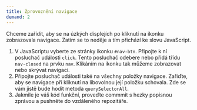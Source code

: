 ```yaml
---
title: Zprovoznění navigace
demand: 2
---
```


Chceme zařídit, aby se na úzkých displejích po kliknutí na ikonku zobrazovala navigace. Zatím se to neděje a tím přichází ke slovu JavaScript.

1. V JavaScriptu vyberte ze stránky ikonku `#nav-btn`. Připojte k ní posluchač události `click`. Tento posluchač odebere nebo přidá třídu `nav-closed` na prvku `nav`. Klikáním na ikonku tak můžeme zobrazovat nebo skrývat navigaci.
1. Připojte posluchač události také na všechny položky navigace. Zařiďte, aby se navigace při kliknutí na libovolnou její položku schovala. Zde se vám jistě bude hodit metoda `querySelectorAll`.
1. Jakmile je váš kód funkční, proveďte commmit s hezky popisnou zprávou a pushněte do vzdáleného repozitáře.
